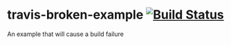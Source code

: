 # travis-broken-example [![Build Status](https://travis-ci.org/qinzuoyan/travis-broken-example.svg?branch=master)](https://travis-ci.org/qinzuoyan/travis-broken-example)

An example that will cause a build failure
